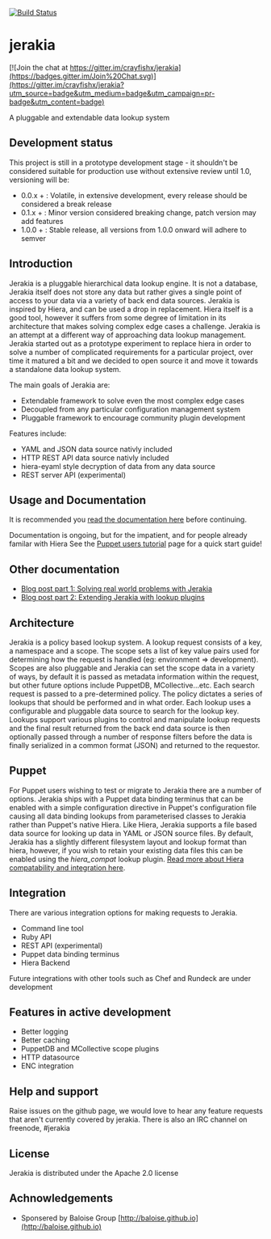 [![Build Status](https://travis-ci.org/crayfishx/jerakia.svg?branch=master)](https://travis-ci.org/crayfishx/jerakia)


jerakia
=========

[![Join the chat at https://gitter.im/crayfishx/jerakia](https://badges.gitter.im/Join%20Chat.svg)](https://gitter.im/crayfishx/jerakia?utm_source=badge&utm_medium=badge&utm_campaign=pr-badge&utm_content=badge)

A pluggable and extendable data lookup system

## Development status ##

This project is still in a prototype development stage - it shouldn't be considered suitable for production use without extensive review until 1.0, versioning will be:

* 0.0.x + : Volatile, in extensive development, every release should be considered a break release
* 0.1.x + : Minor version considered breaking change, patch version may add features
* 1.0.0 + : Stable release, all versions from 1.0.0 onward will adhere to semver

## Introduction ##

Jerakia is a pluggable hierarchical data lookup engine.  It is not a database, Jerakia itself does not store any data but rather gives a single point of access to your data via a variety of back end data sources.   Jerakia is inspired by Hiera, and can be used a drop in replacement. Hiera itself is a good tool, however it suffers from some degree of limitation in its architecture that makes solving complex edge cases a challenge. Jerakia is an attempt at a different way of approaching data lookup management.  Jerakia started out as a prototype experiment to replace hiera in order to solve a number of complicated requirements for a particular project, over time it matured a bit and we decided to open source it and move it towards a standalone data lookup system.

The main goals of Jerakia are:

* Extendable framework to solve even the most complex edge cases
* Decoupled from any particular configuration management system
* Pluggable framework to encourage community plugin development

Features include:

* YAML and JSON data source nativly included
* HTTP REST API data source nativly included
* hiera-eyaml style decryption of data from any data source
* REST server API (experimental)

## Usage and Documentation ##

It is recommended you [read the documentation here](./doc/index.md) before continuing.

Documentation is ongoing, but for the impatient, and for people already familar with Hiera See the [Puppet users tutorial](doc/getting_started.md) page for a quick start guide!

## Other documentation ##

* [Blog post part 1: Solving real world problems with Jerakia](http://www.craigdunn.org/2015/09/solving-real-world-problems-with-jerakia/)
* [Blog post part 2: Extending Jerakia with lookup plugins](http://www.craigdunn.org/2015/09/extending-jerakia-with-lookup-plugins/)


## Architecture ##

Jerakia is a policy based lookup system.  A lookup request consists of a key, a namespace and a scope.  The scope sets a list of key value pairs used for determining how the request is handled (eg: environment => development).  Scopes are also pluggable and Jerakia can set the scope data in a variety of ways, by default it is passed as metadata information within the request, but other future options include PuppetDB, MCollective...etc.  Each search request is passed to a pre-determined policy.  The policy dictates a series of lookups that should be performed and in what order.  Each lookup uses a configurable and pluggable data source to search for the lookup key.  Lookups support various plugins to control and manipulate lookup requests and the final result returned from the back end data source is then optionally passed through a number of response filters before the data is finally serialized in a common format (JSON) and returned to the requestor.

## Puppet ##

For Puppet users wishing to test or migrate to Jerakia there are a number of options.  Jerakia ships with a Puppet data binding terminus that can be enabled with a simple configuration directive in Puppet's configuration file causing all data binding lookups from parameterised classes to Jerakia rather than Puppet's native Hiera.  Like Hiera, Jerakia supports a file based data source for looking up data in YAML or JSON source files.  By default, Jerakia has a slightly different filesystem layout and lookup format than hiera, however, if you wish to retain your existing data files this can be enabled using the _hiera_compat_ lookup plugin.  [Read more about Hiera compatability and integration here](./doc/quickstart_puppet.md).

## Integration ##

There are various integration options for making requests to Jerakia.

* Command line tool
* Ruby API
* REST API (experimental)
* Puppet data binding terminus
* Hiera Backend

Future integrations with other tools such as Chef and Rundeck are under development

## Features in active development ##
* Better logging
* Better caching
* PuppetDB and MCollective scope plugins
* HTTP datasource
* ENC integration

## Help and support ##

Raise issues on the github page, we would love to hear any feature requests that aren't currently covered by jerakia.  There is also an IRC channel on freenode, #jerakia


## License ##

Jerakia is distributed under the Apache 2.0 license

## Achnowledgements ##

* Sponsered by Baloise Group [http://baloise.github.io](http://baloise.github.io)


